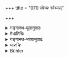 +++
title = "070 स्वेभ्यः स्वेभ्यस्"

+++

<details><summary>गङ्गानथ-मूलानुवादः</summary>

If men of the various castes deviate from their occupations, under normal conditions, they migrate into vile migratory states and become servants among robbers.—(70)
</details>

<details><summary>मेधातिथिः</summary>

ब्राह्मणो ऽध्यापनादिजीविकाकर्मत्यागेन यदि क्षत्रियादिवृत्तिम् उपजीवेत्, एवं क्षत्रियादयः **स्वकर्मच्युताः पापान् संसारान्** तिर्यग्योनीर् अनुभूय मनुष्यत्वे जाता **दस्युषु** चौरादिहिंस्रादिषु भृत्यभावं प्राप्नुवन्ति । **अनापती**त्य् अनुवादः । आपदि विहितत्वाद् दोषाभावः ॥ १२.७० ॥
</details>

<details><summary>गङ्गानथ-भाष्यानुवादः</summary>

If the Brāhmaṇa gives up his own means of livelihood,—such as Teaching and the rest,—and takes to the occupations of the Kṣatriya and other castes;—similarly if the Kṣatriya and others ‘*deviate from their occupations*’;—*they* ‘*migrate into vile migratory states*’—undergoing the experiences of animals;—and when they come to be born among men, they become servants among ‘*Dasyus*,’—*i.e*., robbers and other harmful men.

‘*In normal times*’—This is a mere reiteration; since such deviation having been permitted in *abnormal times*, there would be no impropriety involved in it.—(70)
</details>

<details><summary>भारुचिः</summary>

"इन्द्रियाणां प्रसङ्गेन धर्मस्यासेवनेन च" इत्य् एतस्माच् छ्लोकात् प्रभृति प्रतिषिद्धसेविनाम् अकृतप्रायश्चित्तानाम् अनर्थलक्षणः कर्मफलविपाक उक्तः । इदानीं शिष्टस्याक्रियायां स्वकर्मच्युतानाम् अनर्थलक्षणः कर्मविपाकः प्रदर्शयितव्य इति । यत इदम् आरभ्यते ॥ १२.६८–७० ॥
</details>

<details><summary>Bühler</summary>

070	But (men of the four) castes who have relinquished without the pressure of necessity their proper occupations, will become the servants of Dasyus, after migrating into despicable bodies.
</details>
